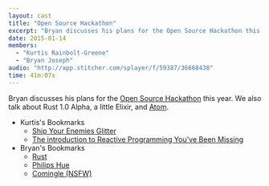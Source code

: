 ```yaml
---
layout: cast
title: "Open Source Hackathon"
excerpt: "Bryan discusses his plans for the Open Source Hackathon this year. We also talk about Rust 1.0 Alpha, a little Elixir, and Atom."
date: 2015-01-14
members:
  - "Kurtis Rainbolt-Greene"
  - "Bryan Joseph"
audio: "http://app.stitcher.com/splayer/f/59387/36668438"
time: 41m:07s
---
```


Bryan discusses his plans for the [Open Source Hackathon](http://opensourcenola.org/) this year. We also talk about Rust 1.0 Alpha, a little Elixir, and [Atom](http://atom.io).

  - Kurtis's Bookmarks
    - [Ship Your Enemies Glitter](http://shipyourenemiesglitter.com/)
    - [The introduction to Reactive Programming You've Been Missing](https://gist.github.com/staltz/868e7e9bc2a7b8c1f754)
  - Bryan's Bookmarks
    - [Rust](http://www.rust-lang.org/)
    - [Philips Hue](http://www2.meethue.com/en-us/)
    - [Comingle (NSFW)](https://www.comingle.io/)
